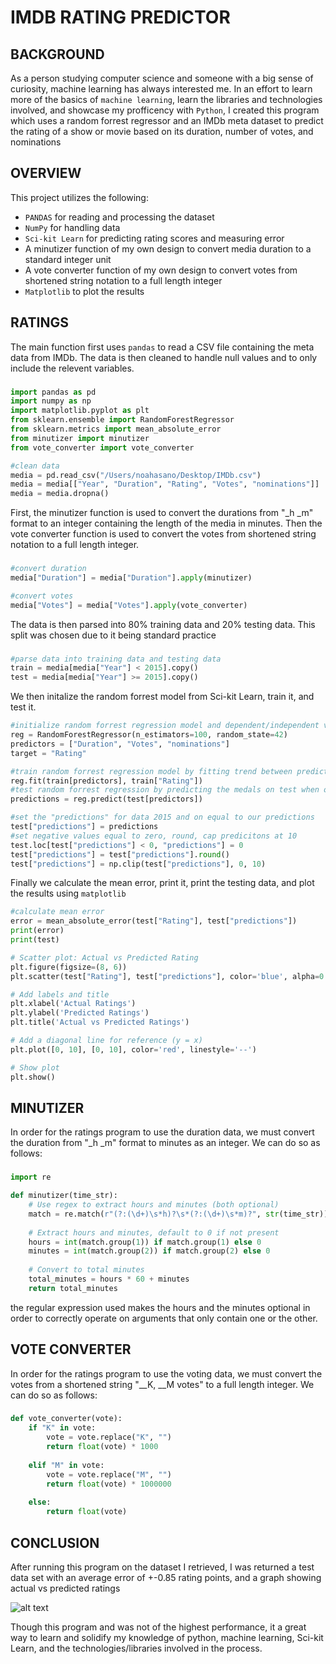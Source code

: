 # IMDB RATING PREDICTOR
## BACKGROUND
As a person studying computer science and someone with a big sense of curiosity, machine learning has always interested me. In an effort to learn more of the basics of `machine learning`, learn the libraries and technologies involved, and showcase my profficency with `Python`, I created this program which uses a random forrest regressor and an IMDb meta dataset to predict the rating of a show or movie based on its duration, number of votes, and nominations

## OVERVIEW
This project utilizes the following:
- `PANDAS` for reading and processing the dataset
- `NumPy` for handling data
- `Sci-kit Learn` for predicting rating scores and measuring error
- A minutizer function of my own design to convert media duration to a standard integer unit
- A vote converter function of my own design to convert votes from shortened string notation to a full length integer
- `Matplotlib` to plot the results

## RATINGS
The main function first uses `pandas` to read a CSV file containing the meta data from IMDb. The data is then cleaned to handle null values and to only include the relevent variables. 
###
```python
import pandas as pd
import numpy as np
import matplotlib.pyplot as plt
from sklearn.ensemble import RandomForestRegressor
from sklearn.metrics import mean_absolute_error
from minutizer import minutizer
from vote_converter import vote_converter

#clean data
media = pd.read_csv("/Users/noahasano/Desktop/IMDb.csv")
media = media[["Year", "Duration", "Rating", "Votes", "nominations"]]
media = media.dropna()
```
First, the minutizer function is used to convert the durations from "_h _m" format to an integer containing the length of the media in minutes. Then the vote converter function is used to convert the votes from shortened string notation to a full length integer.
###
```python
#convert duration
media["Duration"] = media["Duration"].apply(minutizer)

#convert votes
media["Votes"] = media["Votes"].apply(vote_converter)
```
The data is then parsed into 80% training data and 20% testing data. This split was chosen due to it being standard practice
###
```python
#parse data into training data and testing data
train = media[media["Year"] < 2015].copy()
test = media[media["Year"] >= 2015].copy()
```
We then initalize the random forrest model from Sci-kit Learn, train it, and test it.
```python
#initialize random forrest regression model and dependent/independent variables
reg = RandomForestRegressor(n_estimators=100, random_state=42)
predictors = ["Duration", "Votes", "nominations"]
target = "Rating"

#train random forrest regression model by fitting trend between predictors and target
reg.fit(train[predictors], train["Rating"])
#test random forrest regression by predicting the medals on test when only given "athletes" and "prev_medals"
predictions = reg.predict(test[predictors])

#set the "predictions" for data 2015 and on equal to our predictions
test["predictions"] = predictions
#set negative values equal to zero, round, cap predicitons at 10
test.loc[test["predictions"] < 0, "predictions"] = 0
test["predictions"] = test["predictions"].round()
test["predictions"] = np.clip(test["predictions"], 0, 10)
```
Finally we calculate the mean error, print it, print the testing data, and plot the results using `matplotlib`
```python
#calculate mean error
error = mean_absolute_error(test["Rating"], test["predictions"])
print(error)
print(test)

# Scatter plot: Actual vs Predicted Rating
plt.figure(figsize=(8, 6))
plt.scatter(test["Rating"], test["predictions"], color='blue', alpha=0.5)

# Add labels and title
plt.xlabel('Actual Ratings')
plt.ylabel('Predicted Ratings')
plt.title('Actual vs Predicted Ratings')

# Add a diagonal line for reference (y = x)
plt.plot([0, 10], [0, 10], color='red', linestyle='--')

# Show plot
plt.show()
```

## MINUTIZER
In order for the ratings program to use the duration data, we must convert the duration from "_h _m" format to minutes as an integer. We can do so as follows:
###
```python
import re

def minutizer(time_str):
    # Use regex to extract hours and minutes (both optional)
    match = re.match(r"(?:(\d+)\s*h)?\s*(?:(\d+)\s*m)?", str(time_str))
    
    # Extract hours and minutes, default to 0 if not present
    hours = int(match.group(1)) if match.group(1) else 0
    minutes = int(match.group(2)) if match.group(2) else 0
    
    # Convert to total minutes
    total_minutes = hours * 60 + minutes
    return total_minutes

```
the regular expression used makes the hours and the minutes optional in order to correctly operate on arguments that only contain one or the other.

## VOTE CONVERTER
In order for the ratings program to use the voting data, we must convert the votes from a shortened string "__K, __M votes" to a full length integer. We can do so as follows:
###
```python
def vote_converter(vote):
    if "K" in vote:
        vote = vote.replace("K", "")
        return float(vote) * 1000
    
    elif "M" in vote:
        vote = vote.replace("M", "")
        return float(vote) * 1000000
    
    else:
        return float(vote)
```

## CONCLUSION
After running this program on the dataset I retrieved, I was returned a test data set with an average error of +-0.85 rating points, and a graph showing actual vs predicted ratings

![alt text](Figure_1.png)

Though this program and was not of the highest performance, it a great way to learn and solidify my knowledge of python, machine learning, Sci-kit Learn, and the technologies/libraries involved in the process.